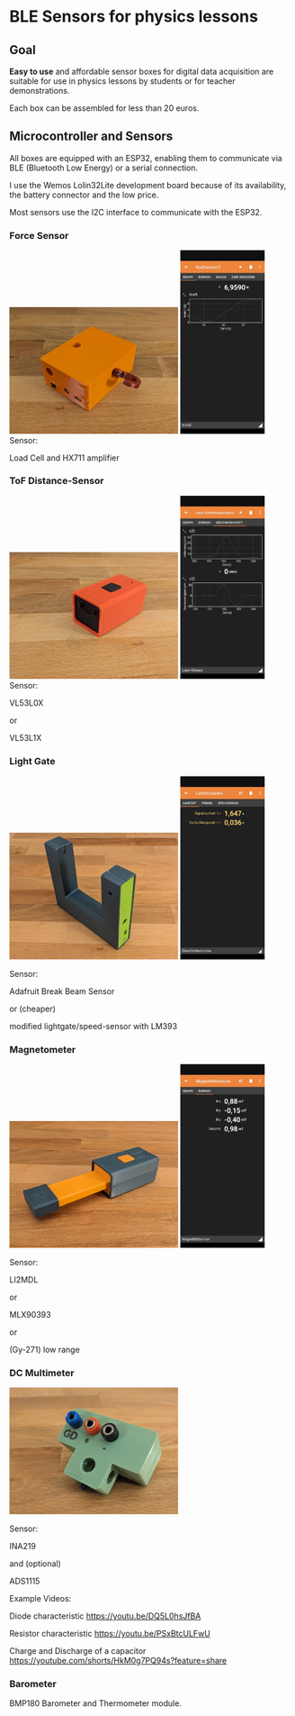 # BLE Sensors for physics lessons

## Goal

**Easy to use** and affordable sensor boxes for digital data acquisition are suitable for use in physics lessons by students or for teacher demonstrations.

Each box can be assembled for less than 20 euros.

## Microcontroller and Sensors

All boxes are equipped with an ESP32, enabling them to communicate via BLE (Bluetooth Low Energy) or a serial connection.

I use the Wemos Lolin32Lite development board because of its availability, the battery connector and the low price.

Most sensors use the I2C interface to communicate with the ESP32.

### Force Sensor
<img src="https://github.com/HeiLaut/ble-physics-sensors/blob/main/Force%20Sensor/Pictures/Sensor.jpg" width="300">
<img src="https://github.com/HeiLaut/ble-physics-sensors/blob/main/Force%20Sensor/Pictures/phyphox.jpg" width="150">
Sensor:

Load Cell and HX711 amplifier

### ToF Distance-Sensor
<img src="https://github.com/HeiLaut/ble-physics-sensors/blob/main/Laser%20Distance%20Sensor/Pictures/Sensor.jpg" width="300">
<img src="https://github.com/HeiLaut/ble-physics-sensors/blob/main/Laser%20Distance%20Sensor/Pictures/phyphox.jpg" width="150">
Sensor:

VL53L0X

or

VL53L1X

### Light Gate

<img src="https://github.com/HeiLaut/ble-physics-sensors/blob/main/Light%20Gate/Pictures/Sensor.jpg" width="300">
<img src="https://github.com/HeiLaut/ble-physics-sensors/blob/main/Light%20Gate/Pictures/phyphox.jpg" width="150">


Sensor:

Adafruit Break Beam Sensor 

or (cheaper)

modified lightgate/speed-sensor with LM393

### Magnetometer
<img src="https://github.com/HeiLaut/ble-physics-sensors/blob/main/Magnetometer/Pictures/Sensor.jpg" width="300">
<img src="https://github.com/HeiLaut/ble-physics-sensors/blob/main/Magnetometer/Pictures/phyphox.jpg" width="150">


Sensor:

LI2MDL

or

MLX90393

or

(Gy-271) low range 

### DC Multimeter

<img src="https://github.com/HeiLaut/ble-physics-sensors/blob/main/Multimeter/Pictures/Sensor.jpg" width="300">

Sensor:

INA219

and (optional)

ADS1115

Example Videos:

Diode characteristic https://youtu.be/DQ5L0hsJfBA

Resistor characteristic https://youtu.be/PSxBtcULFwU

Charge and Discharge of a capacitor https://youtube.com/shorts/HkM0g7PQ94s?feature=share


### Barometer 

BMP180 Barometer and Thermometer module. 
